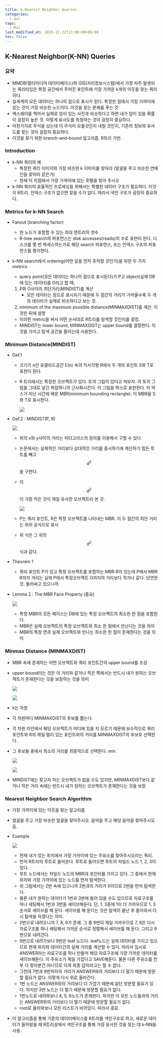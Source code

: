 ```yaml
---
title: k-Nearest Neighbor Queries
categories:
  - mul
tags:
  - Mul
last_modified_at: 2019-12-22T13:00:00+09:00
toc: false
---
```


## K-Nearest Neighbor(K-NN) Queries

### 요약

* MMDB(멀티미디어 데이터베이스)와 GIS(지리정보시스템)에서 가장 자주 발생되는 쿼리타입은 특정 공간에서 주어진 포인트에 가장 가까운 k개의 이웃을 찾는 쿼리이다.
* 실세계의 모든 데이터는 하나의 점으로 표시가 된다. 특정한 점에서 가장 가까이에 있는 것이 가장 비슷한 노드이다. 이것을 찾는 문제를 푸는 것
* 엑스레이를 찍어서 실제로 암이 있는 사진과 비슷하다고 하면 내가 암이 있을 확률이 굉장히 높은 것. 이렇게 유사도를 측정하는 것이 굉장히 중요하다. 
* 마찬가지로 주식을 샀는데 이 주식이 오를것인지 내릴 것인지, 기존의 정보와 유사도를 찾는 것이 굉장히 중요하다.
* 이것을 찾기 위한 branch-and-bound 알고리즘. R트리 기반.

### Introduction

* k-NN 쿼리의 예
  * 특장한 쿼리 이미지와 가장 비슷한 k 이미지를 찾아라 (얼굴을 주고 비슷한 연예인을 찾아라 같은거)
  * 현재 이 지점에서 가장 가까이에 있는 호텔을 찾아 주시오
* k-NN 쿼리의 효율적인 프로세싱을 위해서는 특별한 데이터 구조가 필요하다. 이것이 R트리. 인덱스 구조가 없으면 찾을 수가 없다. 따라서 색인 구조가 굉장히 중요하다.

### Metrics for k-NN Search

* Fanout (branching factor)

  * 한 노드가 포함할 수 있는 최대 엔트리의 갯수
  * R-tree search의 퍼포먼스는 disk accesses(reads)의 수로 표현이 된다.  디스크를 몇 번 액세스하는가로 해당 search 퍼포먼스, 또는 인덱스 구조의 퍼포먼스를 평가한다.

* k-NN search에서 ordering(어떤 길을 먼저 추적할 것인가)을 위한 두 가지 metrics

  * query point(모든 데이터는 하나의 점으로 표시된다)가 P고 object(실제 DB에 있는 데이터)를 O라고 할 때, 

  1. P와 O사이의 최단거리(MINDIST)를 계산
     * 모든 데이터는 점으로 표시되기 때문에 두 점간의 거리가 가까울수록 두 개의 데이터가 실제로 비슷하다고 보는 것.
  2. minimum of the maximum possible distance(MINMAXDIST)를 계산. 이것은 뒤에 설명

  * 이러한 metric을 써서 어떤 순서대로 R트리를 탐색할 것인지를 결정.
  * MINDIST는 lower bound, MINMAXDIST는 upper bound를 결정한다. 이것을 가지고 탐색 공간을 줄이는데 사용한다.

### Minimum Distance(MINDIST)

* Def.1

  * 크기가 n인 유클리드공간 E(n) 속의 직사각형 R에서 두 개의 포인트 S와  T로 표현이 된다.

  * R 트리에서는 특정한 오브젝트가 있다. 토끼 그림이 있다고 쳐보자. 이 토끼 그림을 그대로 넣긴 복잡하니까 근사화시킨다. 이 그림을 박스로 표현한다. 이 박스가 지난 시간에 배운 MBR(minimum bounding rectangle). 이 MBR울 S와 T로 표시한다.

    ![](https://i.imgur.com/QkPAdeD.png)

* Def.2 : MINDIST(P, R)

  ![](https://i.imgur.com/f89rMHE.png)

  * 위의 x와 y사이의 거리는 피타고라스의 정의를 이용해서 구할 수 있다.

  * 논문에서는 실제적인 거리보다 상대적인 거리를 중시하기에 계산하기 힘든 루트를 빼고  $$d^2$$을 구한다.

  * 이 $$d^2$$이 가장 작은 것이 제일 유사한 오브젝트라 본 것.

    ![](https://i.imgur.com/yILr0Mj.png)

  * P는 쿼리 포인트, R은 특정 오브젝트를 나타내는 MBR. 이 두 점간의 최단 거리는 위의 공식으로 표시
  
  * 위 식은 그 위의 $$d^2$$식과 같다.
  
* Theorem 1

  * 쿼리 포인트 P가 있고 특정 오브젝트를 포함하는 MBR R이 있는데 P에서 MBR R까지 거리는 실제 P에서 특정오브젝트 O까지의 거리보다 작거나 같다. 당연한 것. 둘러싸고 있으니까.

* Lemma 2 : The MBR Face Property (중요)

  ![](https://i.imgur.com/UCTr4TD.png)

  * 특정 MBR의 모든 페이스는 DB에 있는 특정 오브젝트의 최소한 한 점을 포함한다.
  * MBR은 실제 오브젝트의 특정 오브젝트와 최소 한 점에서 만난다는 것을 의미
  * MBR의 특정 면과 실제 오브젝트와 만나는 최소한 한 점이 존재한다는 것을 의미

### Minmax Distance (MINMAXDIST)

* MBR 속에 존재하는 어떤 오브젝트와 쿼리 포인트간의 upper bound를 조성

* upper bound라는 것은 이 거리와 같거나 작은 쪽에서는 반드시 내가 원하는 오브젝트가 존재한다는 것을 보장하는 것을 의미

  ![](https://i.imgur.com/kiVmn8l.png)

  ![](https://i.imgur.com/v4J1QgP.png)

* k는 차원

* 각 차원마다 MINMAXDIST의 후보를 뽑는다.

* 각 차원 라인에서 해당 오브젝트가 어디에 있을 지 모르기 때문에 보수적으로 쿼리포인트와 R의 제일 멀리 있는 포인트와의 거리를 MINMAXDIST의 후보로 선택한다. 

* 그 후보들 중에서 최소의 거리를 최종적으로 선택한다. min.

  ![](https://i.imgur.com/25nvfm6.png)

  ![](https://i.imgur.com/BSbChHD.png)

* MINDIST에는 찾고자 하는 오브젝트가 없을 수도 있지만, MINMAXDIST보다 같거나 작은 거리 속에는 반드시 내가 원하는 오브젝트가 존재한다는 것을 보장

### Nearest Neighbor Search Algorithm

* 가장 가까이에 있는 이웃을 찾는 알고리즘

* 얼굴을 주고 가장 비슷한 얼굴을 찾아주시오. 음악을 주고 해당 음악을 찾아주시오 등.

* Example
  
  ![](https://i.imgur.com/4Wu8Rdm.png)
  
  * 현재 내가 있는 위치에서 가장 가까이에 있는 주유소를 찾아주시오라는 쿼리.
  * 먼저 R트리의 루트로 들어온다. 루트로 들어오면 루트의 차일드 노드 1, 2, 3이 있다.
  * 루트 노드에서는 차일드 노드의 MBR과 포인터를 가지고 있다. 그 중에서 현재 위치와 가장 가까이에 있는 노드를 먼저 탐색한다.
  * 위 그림에서는 2번 속에 있으니까 2번과의 거리가 0이므로 2번을 먼저 탐색한다.
  * 물론 내가 원하는 데이터가 1번과 3번에 들어 있을 수도 있으므로 자료구조를 하나 세팅해서 1번과 3번을 세이브해둔다. 단, 1, 3중에 1이 더 가까우므로 1, 3 순서로 세이브를 해 둔다. 세이브를 해 둔다는 것은 탐색이 끝난 후 돌아와서 다시 탐색을 하겠다는 의미.
  * 2번으로 내려오니까 7, 8, 9가 존재. 그 중 9번이 제일 가까우므로 7, 8은 다시 자료구조를 하나 세팅해서 가까운 순서로 정렬해서 세이브를 해 둔다. 그리고 9번으로 내려간다.
  * 9번으로 내려가보니 9번은 leaf 노드다. leaf노드는 실제 데이터를 가지고 있으므로  현재 위치와 데이터간의 실제 거리를 계산할 수 있다. 따라서 임시로 ANSWER라는 자료구조를 하나 만들어 해당 자료구조에 가장 가까운 데이터를 세이브해둔다. 이 주유소가 제일 가깝다고 SAVE해둔다. 물론 다른 주유소를 전부 다 찾아본건 아니므로 이게 최종 답이라고는 할 수 없다.
  * 그런데 7번과 8번까지의 거리가 ANSWER와의 거리보다 더 멀기 때문에 방문할 필요가 없다. 이렇게 다시 위로 올라간다.
  * 1번 노드는 ANSWER와의 거리보다 더 가깝기 때문에 일단 방문할 필요가 있다. 하지만 3번 노드는 더 멀기 때문에 방문할 필요가 없다.
  * 1번노드로 내려와보니 4, 5, 6노드가 존재한다. 하지만 이 모든 노드들과의 거리는 ANSWER와의 거리보다 더 멀기 때문에 방문할 필요가 없다.
  * root로 올라와보니 모든 리스트가 비어있다. 따라서 종료.
  
* 이 알고리즘을 통해 기존의 데이터베이스를 R트리를 색인구조로 하고, 새로운 데이터가 들어왔을 때 R트리상에서 색인구조를 통해 가장 유사한 것을 찾는 데 k-NN을 사용.